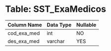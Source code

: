 # Table: SST_ExaMedicos

| Column Name | Data Type | Nullable |
|-------------|-----------|----------|
| cod_exa_med | int | NO |
| des_exa_med | varchar | YES |
